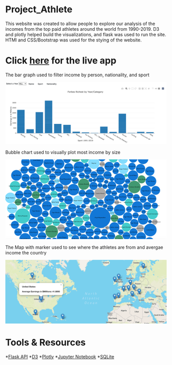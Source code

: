 # Project_Athlete
This website was created to allow people to explore our analysis of the incomes from the top paid athletes around the world from 1990-2019. D3 and plotly helped build the visualizations, and flask was used to run the site. HTMl and CSS/Bootstrap was used for the stying of the website.
# Click [here](http://project-athlete.herokuapp.com/) for the live app

The bar graph used to filter income by person, nationality, and sport

![Image of Bar graph](https://github.com/mneralla/Project_Athlete/blob/master/Screen%20Shot%202020-09-21%20at%202.38.10%20PM.png)

Bubble chart used to visually plot most income by size

![Image of Bubble graph](https://github.com/mneralla/Project_Athlete/blob/master/Screen%20Shot%202020-09-21%20at%202.38.43%20PM.png)

The Map with marker used to see where the athletes are from and avergae income the country

![Image of Map graph](https://github.com/mneralla/Project_Athlete/blob/master/Screen%20Shot%202020-09-21%20at%202.39.15%20PM.png)

# Tools & Resources
*[Flask API](https://www.flaskapi.org/)
*[D3](https://d3js.org/)
*[Plotly](https://plotly.com/)
*[Jupyter Notebook](https://jupyter.org/)
*[SQLite](https://www.sqlite.org/index.html)

